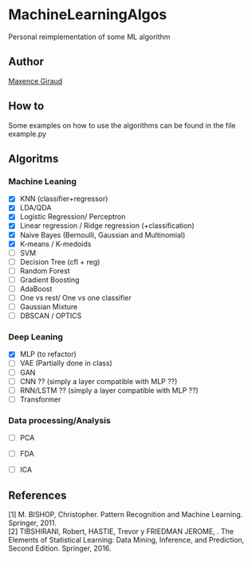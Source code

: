 # MachineLearningAlgos
Personal reimplementation of some ML algorithm

## Author
[Maxence Giraud](https://github.com/MaxenceGiraud/)

## How to
Some examples on how to use the algorithms can be found in the file example.py

## Algoritms

### Machine Leaning
- [x] KNN (classifier+regressor)
- [x] LDA/QDA
- [x] Logistic Regression/ Perceptron
- [x] Linear regression / Ridge regression (+classification)
- [x] Naive Bayes (Bernoulli, Gaussian and Multinomial)
- [x] K-means / K-medoids
- [ ] SVM
- [ ] Decision Tree (cfl + reg)
- [ ] Random Forest
- [ ] Gradient Boosting
- [ ] AdaBoost
- [ ] One vs rest/ One vs one classifier 
- [ ] Gaussian Mixture
- [ ] DBSCAN / OPTICS
### Deep Leaning
- [x] MLP (to refactor)
- [ ] VAE (Partially done in class)
- [ ] GAN 
- [ ] CNN ?? (simply a layer compatible with MLP ??)
- [ ] RNN/LSTM ?? (simply a layer compatible with MLP ??)
- [ ] Transformer

### Data processing/Analysis
- [ ] PCA
- [ ] FDA
- [ ] ICA


## References


[1] M. BISHOP, Christopher. Pattern Recognition and Machine Learning. Springer, 2011.   
[2] TIBSHIRANI, Robert, HASTIE, Trevor y FRIEDMAN JEROME, . The Elements of Statistical Learning: Data Mining, Inference, and Prediction, Second Edition. Springer, 2016. 


